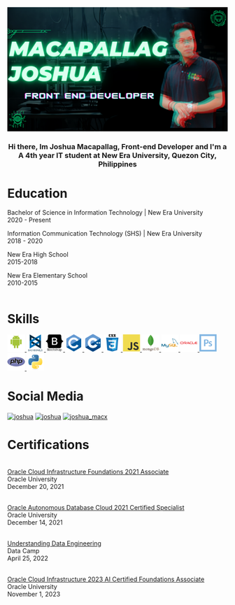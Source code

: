 <img src="https://github.com/JoshuaMacapallag/JoshuaMacapallag/blob/main/macapallag_bgwallpaper.jpg">






<h3 align="center">Hi there, Im Joshua Macapallag, Front-end Developer and I'm a A 4th year IT student at New Era University, Quezon City, Philippines</h3>


<h1 align="left">Education</h1>
<p align="left">Bachelor of Science in Information Technology | New Era University <br>
2020 - Present<br></p>
<p align="left">Information Communication Technology (SHS) | New Era University <br>
2018 - 2020 <br></p>
<p align="left"> New Era High School<br>
2015-2018 <br></p>
<p align="left"> New Era Elementary School<br>
2010-2015 <br><br></p>

<h1 align="left">Skills</h1>
<p align="left"> <a href="https://developer.android.com" target="_blank" rel="noreferrer"> <img src="https://raw.githubusercontent.com/devicons/devicon/master/icons/android/android-original-wordmark.svg" alt="android" width="40" height="40"/> </a> <a href="https://backbonejs.org" target="_blank" rel="noreferrer"> <img src="https://raw.githubusercontent.com/devicons/devicon/master/icons/backbonejs/backbonejs-original-wordmark.svg" alt="backbonejs" width="40" height="40"/> </a> <a href="https://getbootstrap.com" target="_blank" rel="noreferrer"> <img src="https://raw.githubusercontent.com/devicons/devicon/master/icons/bootstrap/bootstrap-plain-wordmark.svg" alt="bootstrap" width="40" height="40"/> </a> <a href="https://www.cprogramming.com/" target="_blank" rel="noreferrer"> <img src="https://raw.githubusercontent.com/devicons/devicon/master/icons/c/c-original.svg" alt="c" width="40" height="40"/> </a> <a href="https://www.w3schools.com/cpp/" target="_blank" rel="noreferrer"> <img src="https://raw.githubusercontent.com/devicons/devicon/master/icons/cplusplus/cplusplus-original.svg" alt="cplusplus" width="40" height="40"/> </a> <a href="https://www.w3schools.com/css/" target="_blank" rel="noreferrer"> <img src="https://raw.githubusercontent.com/devicons/devicon/master/icons/css3/css3-original-wordmark.svg" alt="css3" width="40" height="40"/> </a> <a src="https://raw.githubusercontent.com/devicons/devicon/master/icons/java/java-original.svg" alt="java" width="40" height="40"/> </a> <a href="https://developer.mozilla.org/en-US/docs/Web/JavaScript" target="_blank" rel="noreferrer"> <img src="https://raw.githubusercontent.com/devicons/devicon/master/icons/javascript/javascript-original.svg" alt="javascript" width="40" height="40"/> </a> <a href="https://www.mongodb.com/" target="_blank" rel="noreferrer"> <img src="https://raw.githubusercontent.com/devicons/devicon/master/icons/mongodb/mongodb-original-wordmark.svg" alt="mongodb" width="40" height="40"/> </a> <a href="https://www.mysql.com/" target="_blank" rel="noreferrer"> <img src="https://raw.githubusercontent.com/devicons/devicon/master/icons/mysql/mysql-original-wordmark.svg" alt="mysql" width="40" height="40"/> </a> <a href="https://www.oracle.com/" target="_blank" rel="noreferrer"> <img src="https://raw.githubusercontent.com/devicons/devicon/master/icons/oracle/oracle-original.svg" alt="oracle" width="40" height="40"/> </a> <a href="https://www.photoshop.com/en" target="_blank" rel="noreferrer"> <img src="https://raw.githubusercontent.com/devicons/devicon/master/icons/photoshop/photoshop-line.svg" alt="photoshop" width="40" height="40"/> </a> <a href="https://www.php.net" target="_blank" rel="noreferrer"> <img src="https://raw.githubusercontent.com/devicons/devicon/master/icons/php/php-original.svg" alt="php" width="40" height="40"/> </a> <a href="https://www.python.org" target="_blank" rel="noreferrer"> <img src="https://raw.githubusercontent.com/devicons/devicon/master/icons/python/python-original.svg" alt="python" width="40" height="40"/> </a> </p>

<h1 align="left">Social Media</h1>
<p align="left">
<a href="https://www.linkedin.com/in/joshua-macapallag-907368269/" target="blank"><img align="center" src="https://raw.githubusercontent.com/rahuldkjain/github-profile-readme-generator/master/src/images/icons/Social/linked-in-alt.svg" alt="joshua" height="30" width="40" /></a>
<a href="https://www.facebook.com/kingjosh.macapallag" target="blank"><img align="center" src="https://raw.githubusercontent.com/rahuldkjain/github-profile-readme-generator/master/src/images/icons/Social/facebook.svg" alt="joshua" height="30" width="40" /></a>
<a href="https://instagram.com/joshua_macx" target="blank"><img align="center" src="https://raw.githubusercontent.com/rahuldkjain/github-profile-readme-generator/master/src/images/icons/Social/instagram.svg" alt="joshua_macx" height="30" width="40" /></a>
</p>






<h1 align="left">Certifications</h1>
<p align ="left">
<a href="https://catalog-education.oracle.com/pls/certview/sharebadge?id=C76FA1D720FD452EFB990D19DB8F0F65EF260665A7F4FF5BA91395A248B04683"><br>Oracle Cloud Infrastructure Foundations 2021 Associate</a> <br>
                   Oracle University <br>
                   December 20, 2021 </center></p>
<p align ="left">
<a href="https://catalog-education.oracle.com/pls/certview/sharebadge?id=4FFDB77FCA4B23182EFC52E21D04FEAEF2DEF1E2FDDF6CEDF144BFC0D87017EC"><br>Oracle Autonomous Database Cloud 2021 Certified Specialist</a> <br>
                   Oracle University <br>
                   December 14, 2021 </center></p>
<p align ="left">           
<a href="https://www.datacamp.com/statement-of-accomplishment/course/6a978614851d8d1b9ae14d1788d7f730bffe7bf7?share=true"><br>Understanding Data Engineering</a> <br>
                   Data Camp <br>
                   April 25, 2022 </center></p>

<p align ="left">           
<a href="https://catalog-education.oracle.com/pls/certview/sharebadge?id=783A8946AAC791F257E26DC15C1E6C51A71410F5B11E6799109072DFFE661604#"><br>Oracle Cloud Infrastructure 2023 AI Certified Foundations Associate</a> <br>
                   Oracle University <br>
                   November 1, 2023 </center></p>
